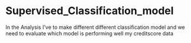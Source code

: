 # Supervised_Classification_model
In the Analysis I've to make different different classification model and we need to evaluate which model is performing well my creditscore data
